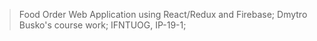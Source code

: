 > Food Order Web Application using React/Redux and Firebase;
> Dmytro Busko's course work;
> IFNTUOG, IP-19-1;
